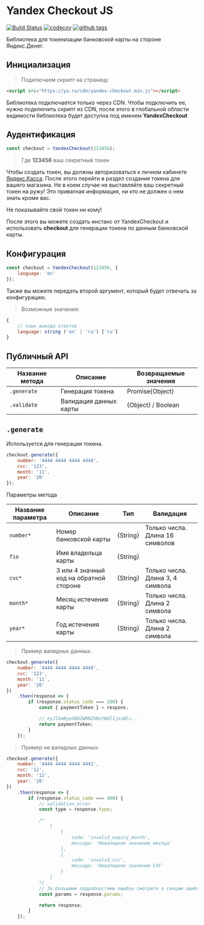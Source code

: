 # Yandex Checkout JS
[![Build Status](https://travis-ci.com/MadMed677/checkout-js.svg?token=JGyqoPse941Gzbw8Wg9k&branch=master)](https://travis-ci.com/MadMed677/checkout-js) [![codecov](https://codecov.io/gh/MadMed677/checkout-js/branch/master/graph/badge.svg?token=kREGja9bnJ)](https://codecov.io/gh/MadMed677/checkout-js) [![github tags](https://img.shields.io/github/tag/MadMed677/checkout-js.svg?style=flat-square)](https://github.com/MadMed677/checkout-js/tags)

Библиотека для токенизации банковской карты на стороне Яндекс.Денег.



## <a name="yc-initialize">Инициализация</a>

> Подключаем скрипт на страницу

```html
<script src="https://ya.ru/cdn/yandex-checkout.min.js"></script>
```

Библиотека подключается только через CDN.
Чтобы подключить ее, нужно подключить скрипт из CDN, после этого в глобальной
области видимости библиотека будет доступна под именем **YandexCheckout**



## <a name="yc-authentication">Аудентификация</a>

```js
const checkout = YandexCheckout(123456);
```

> Где **123456** ваш секретный токен

Чтобы создать токен, вы должны авторизоваться к личном кабинете [Яндекс.Касса](https://ya.ru). После этого перейти в раздел
создания токена для вашего магазина. Не в коем случае не выставляйте ваш секретный токен на ружу! Это приватная информация, ни кто
не должен о нем знать кроме вас.

<aside class="warning">Не показывайте свой токен ни кому!</aside>

После этого вы можете создать инстанс от YandexCheckout и использовать **checkout** для генерации токена по данным банковской карты.



## <a name="yc-configuration">Конфигурация</a>

```js
const checkout = YandexCheckout(123456, {
    language: 'en'
});
```

Также вы можете передать второй аргумент, который будет отвечать за конфигурацию.

> Возможные значения:

```js
{
    // язык вывода ответов
    language: string ('en' | 'ru') ['ru']
}
```

## <a name="yc-public-api">Публичный API</a>

| Название метода | Описание               | Возвращаемые значения |
| --------------- | ---------------------- | --------------------- |
| `.generate`     | Генерация токена       | Promise{Object}       |
| `.validate`     | Валидация данных карты | {Object} / Boolean    |

## `.generate`

Используется для генерации токена.

```js
checkout.generate({
    number: '4444 4444 4444 4448',
    cvc: '123',
    month: '11',
    year: '20'
});
```

Параметры метода

| Название параметра  | Описание                                 | Тип      | Валидация                        |
| ------------------- | ---------------------------------------- | -------- | -------------------------------- |
| `number*`           | Номер банковской карты                   | {String} | Только числа. Длина 16 символов  |
| `fio`               | Имя владельца карты                      | {String} |                                  |
| `cvc*`              | 3 или 4 значный код на обратной стороне  | {String} | Только числа. Длина 3, 4 символа |
| `month*`            | Месяц истечения карты                    | {String} | Только числа. Длина 2 символа    |
| `year*`             | Год истечения карты                      | {String} | Только числа. Длина 2 символа    |


> Пример валидных данных:

```js
checkout.generate({
    number: '4444 4444 4444 4448',
    cvc: '123',
    month: '11',
    year: '20'
})
    .then(response => {
        if (response.status_code === 200) {
            const { paymentToken } = respons;

            // eyJlbmNyeXB0ZWRNZXNzYWdlIjoiWlc...
            return paymentToken;
        }
    });
```

> Пример не валидных данных:

```js
checkout.generate({
    number: '4444 4444 4444 4441',
    cvc: '12',
    month: '12',
    year: '20'
})
    .then(response => {
        if (response.status_code === 400) {
            // validation_error
            const type = response.type;

            /*
                [
                    {
                        code: 'invalid_expiry_month',
                        message: 'Невалидное значение месяца'
                    },
                    {
                        code: 'invalid_cvc',
                        message: 'Невалидное значение CVC'
                    }
                ]
            */
            // За большими подробностями ошибок смотрите в секцию ошибок
            const params = response.params;

            return response;
        }
    });
```
